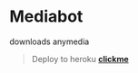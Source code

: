 # Mediabot
downloads anymedia



> Deploy to heroku [**clickme**](https://heroku.com/deploy?template=https://github.com/exploitnerd/Mediabot)
